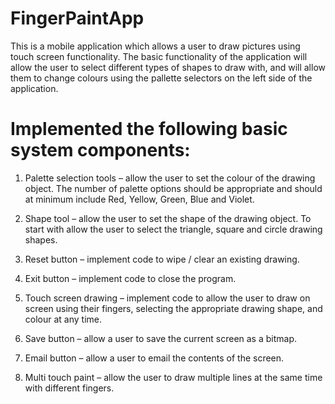 # FingerPaintApp
This is a mobile application which allows a user to draw pictures using touch screen functionality. The basic functionality of the application will allow the user to select different types of shapes to draw with, and will allow them to change colours using the pallette selectors on the left side of the application.

# Implemented the following basic system components:
1. Palette selection tools – allow the user to set the colour of the drawing object. The number of palette options should be appropriate and should at minimum include Red, Yellow, Green, Blue and Violet.

2. Shape tool – allow the user to set the shape of the drawing object. To start with allow the user to select the triangle, square and circle drawing shapes.

3. Reset button – implement code to wipe / clear an existing drawing.

4. Exit button – implement code to close the program.

5. Touch screen drawing – implement code to allow the user to draw on screen using their fingers, selecting the appropriate drawing shape, and colour at any time.

6. Save button – allow a user to save the current screen as a bitmap.

7. Email button – allow a user to email the contents of the screen.

8. Multi touch paint – allow the user to draw multiple lines at the same time with different fingers.
